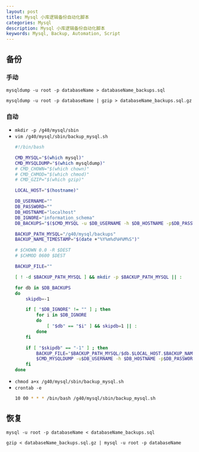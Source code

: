 ```yaml
---
layout: post
title: Mysql 小库逻辑备份自动化脚本
categories: Mysql
description: Mysql 小库逻辑备份自动化脚本
keywords: Mysql, Backup, Automation, Script
---
```



## 备份

### 手动

`mysqldump -u root -p databaseName > databaseName_backups.sql`

`mysqldump -u root -p databaseName | gzip > databaseName_backups.sql.gz`


### 自动

- `mkdir -p /g40/mysql/sbin`
- `vim /g40/mysql/sbin/backup_mysql.sh`
  ```bash
  #!/bin/bash
  
  CMD_MYSQL="$(which mysql)"
  CMD_MYSQLDUMP="$(which mysqldump)"
  # CMD_CHOWN="$(which chown)"
  # CMD_CHMOD="$(which chmod)"
  # CMD_GZIP="$(which gzip)"
  
  LOCAL_HOST="$(hostname)"
  
  DB_USERNAME=""
  DB_PASSWORD=""
  DB_HOSTNAME="localhost"
  DB_IGNORE="information_schema"
  DB_BACKUPS="$($CMD_MYSQL -u $DB_USERNAME -h $DB_HOSTNAME -p$DB_PASSWORD -Bse 'show databases')"
  
  BACKUP_PATH_MYSQL="/g40/mysql/backups"
  BACKUP_NAME_TIMESTAMP="$(date +"%Y%m%d%H%M%S")"
  
  # $CHOWN 0.0 -R $DEST
  # $CHMOD 0600 $DEST
  
  BACKUP_FILE=""
  
  [ ! -d $BACKUP_PATH_MYSQL ] && mkdir -p $BACKUP_PATH_MYSQL || :
  
  for db in $DB_BACKUPS
  do
      skipdb=-1
  
      if [ "$DB_IGNORE" != "" ] ; then
          for i in $DB_IGNORE
          do
              [ "$db" == "$i" ] && skipdb=1 || :
          done
      fi
  
      if [ "$skipdb" == "-1" ] ; then
          BACKUP_FILE="$BACKUP_PATH_MYSQL/$db.$LOCAL_HOST.$BACKUP_NAME_TIMESTAMP.sql"
          $CMD_MYSQLDUMP -u$DB_USERNAME -h $DB_HOSTNAME -p$DB_PASSWORD $db > $BACKUP_FILE
      fi
  done
  ```
- `chmod a+x /g40/mysql/sbin/backup_mysql.sh`
- `crontab -e`
  ```bash
  10 00 * * * /bin/bash /g40/mysql/sbin/backup_mysql.sh
  ```

## 恢复

`mysql -u root -p databaseName < databaseName_backups.sql`

`gzip < databaseName_backups.sql.gz | mysql -u root -p databaseName`
